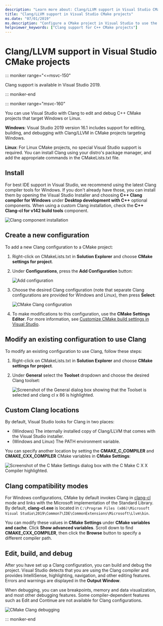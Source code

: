 ```yaml
---
description: "Learn more about: Clang/LLVM support in Visual Studio CMake projects"
title: "Clang/LLVM support in Visual Studio CMake projects"
ms.date: "07/01/2019"
ms.description: "Configure a CMake project in Visual Studio to use the Clang/LLVM toolchain."
helpviewer_keywords: ["Clang support for C++ CMake projects"]
---
```

# Clang/LLVM support in Visual Studio CMake projects

::: moniker range="<=msvc-150"

Clang support is available in Visual Studio 2019.

::: moniker-end

::: moniker range="msvc-160"

You can use Visual Studio with Clang to edit and debug C++ CMake projects that target Windows or Linux.

**Windows**: Visual Studio 2019 version 16.1 includes support for editing, building, and debugging with Clang/LLVM in CMake projects targeting Windows.

**Linux**: For Linux CMake projects, no special Visual Studio support is required. You can install Clang using your distro's package manager, and add the appropriate commands in the CMakeLists.txt file.

## Install

For best IDE support in Visual Studio, we recommend using the latest Clang compiler tools for Windows. If you don't already have those, you can install them by opening the Visual Studio Installer and choosing **C++ Clang compiler for Windows** under **Desktop development with C++** optional components. When using a custom Clang installation, check the **C++ Clang-cl for v142 build tools** component.

![Clang component installation](media/clang-install-vs2019.png)

## Create a new configuration

To add a new Clang configuration to a CMake project:

1. Right-click on CMakeLists.txt in **Solution Explorer** and choose **CMake settings for project**.

1. Under **Configurations**, press the **Add Configuration** button:

   ![Add configuration](media/cmake-add-config-icon.png)

1. Choose the desired Clang configuration (note that separate Clang configurations are provided for Windows and Linux), then press **Select**:

   ![CMake Clang configuration](media/cmake-clang-configuration.png)

1. To make modifications to this configuration, use the **CMake Settings Editor**. For more information, see [Customize CMake build settings in Visual Studio](customize-cmake-settings.md).

## Modify an existing configuration to use Clang

To modify an existing configuration to use Clang, follow these steps:

1. Right-click on CMakeLists.txt in **Solution Explorer** and choose **CMake settings for project**.

1. Under **General** select the **Toolset** dropdown and choose the desired Clang toolset:

   ![Screenshot of the General dialog box showing that the Toolset is selected and clang cl x 86 is highlighted.](media/cmake-clang-toolset.png)

## Custom Clang locations

By default, Visual Studio looks for Clang in two places:

- (Windows) The internally installed copy of Clang/LLVM that comes with the Visual Studio installer.
- (Windows and Linux) The PATH environment variable.

You can specify another location by setting the **CMAKE_C_COMPILER** and **CMAKE_CXX_COMPILER** CMake variables in **CMake Settings**:

![Screenshot of the C Make Settings dialog box with the C Make C X X Compiler highlighted.](media/clang-location-cmake.png)

## Clang compatibility modes

For Windows configurations, CMake by default invokes Clang in [clang-cl](https://llvm.org/devmtg/2014-04/PDFs/Talks/clang-cl.pdf) mode and links with the Microsoft implementation of the Standard Library. By default, **clang-cl.exe** is located in `C:\Program Files (x86)\Microsoft Visual Studio\2019\Common7\IDE\CommonExtensions\Microsoft\Llvm\bin`.

You can modify these values in **CMake Settings** under **CMake variables and cache**. Click **Show advanced variables**. Scroll down to find **CMAKE_CXX_COMPILER**, then click the **Browse**  button to specify a different compiler path.

## Edit, build, and debug

After you have set up a Clang configuration, you can build and debug the project. Visual Studio detects that you are using the Clang compiler and provides IntelliSense, highlighting, navigation, and other editing features. Errors and warnings are displayed in the **Output Window**.

When debugging, you can use breakpoints, memory and data visualization, and most other debugging features. Some compiler-dependent features such as Edit and Continue are not available for Clang configurations.

![CMake Clang debugging](media/clang-debug-visualize.png)

::: moniker-end
